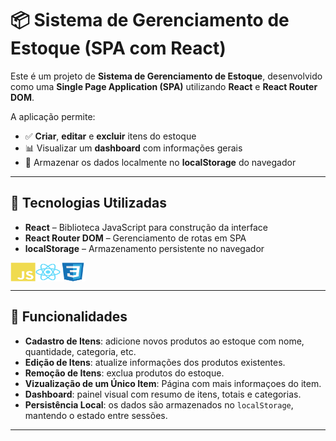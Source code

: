 # 📦 Sistema de Gerenciamento de Estoque (SPA com React)

Este é um projeto de **Sistema de Gerenciamento de Estoque**, desenvolvido como uma **Single Page Application (SPA)** utilizando **React** e **React Router DOM**.

A aplicação permite:
- ✅ **Criar**, **editar** e **excluir** itens do estoque
- 📊 Visualizar um **dashboard** com informações gerais
- 💾 Armazenar os dados localmente no **localStorage** do navegador

---

## 🚀 Tecnologias Utilizadas

- **React** – Biblioteca JavaScript para construção da interface
- **React Router DOM** – Gerenciamento de rotas em SPA
- **localStorage** – Armazenamento persistente no navegador
<div style="display: flex; justify-content: flex-start; ">
  <img alt="Arthur-Js" height="30" width="40" src="https://raw.githubusercontent.com/devicons/devicon/master/icons/javascript/javascript-plain.svg">
   <img alt="Arthur-React" height="30" width="40" src="https://raw.githubusercontent.com/devicons/devicon/master/icons/react/react-original.svg">
  <img alt="Arthur-CSS" height="30" width="40" src="https://raw.githubusercontent.com/devicons/devicon/master/icons/css3/css3-original.svg">
</div>

---

## 🧩 Funcionalidades

- **Cadastro de Itens**: adicione novos produtos ao estoque com nome, quantidade, categoria, etc.
- **Edição de Itens**: atualize informações dos produtos existentes.
- **Remoção de Itens**: exclua produtos do estoque.
- **Vizualização de um Único Item**: Página com mais informaçoes do item.
- **Dashboard**: painel visual com resumo de itens, totais e categorias.
- **Persistência Local**: os dados são armazenados no `localStorage`, mantendo o estado entre sessões.

---
